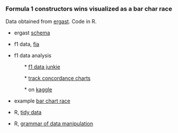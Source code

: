 ### Formula 1 constructors wins visualized as a bar char race

Data obtained from [ergast](http://ergast.com/mrd/). Code in R.

* ergast [schema](http://ergast.com/schemas/f1db_schema.txt)
* f1 data, [fia](https://www.fia.com/events/fia-formula-one-world-championship/season-2019/eventtiming-information-1)
* f1 data analysis

  &nbsp;&nbsp;&nbsp;&nbsp;&nbsp;&nbsp; * [f1 data junkie](http://www.f1datajunkie.com/)
  
  &nbsp;&nbsp;&nbsp;&nbsp;&nbsp;&nbsp; * [track concordance charts](https://blog.ouseful.info/2017/05/01/track-concordance-charts/)
  
  &nbsp;&nbsp;&nbsp;&nbsp;&nbsp;&nbsp; * on [kaggle](https://www.kaggle.com/cjgdev/formula-1-race-data-19502017)

* example [bar chart race](https://github.com/stevejburr/Bar-Chart-Race/blob/master/Final.R)
* R, [tidy data](https://www.jstatsoft.org/article/view/v059i10)
* R, [grammar of data manipulation](https://dplyr.tidyverse.org/)
